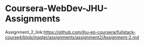 # Coursera-WebDev-JHU-Assignments
Assignment_2_link:https://github.com/jhu-ep-coursera/fullstack-course4/blob/master/assignments/assignment2/Assignment-2.md
